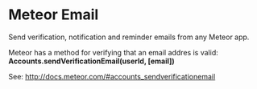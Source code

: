Meteor Email
============

Send verification, notification and reminder emails from any Meteor app.


Meteor has a method for verifying that an email addres is valid:
**Accounts.sendVerificationEmail(userId, [email])**

See: http://docs.meteor.com/#accounts_sendverificationemail
